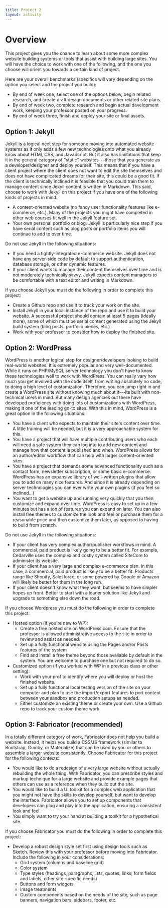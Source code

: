 ```yaml
---
title: Project 2
layout: activity
---
```

# Overview

This project gives you the chance to learn about some more complex website building systems or tools that assist with building large sites.
You will have the choice to work with one of the following, and the one you choose will orient you towards a certain kind of project.

Here are your overall benchmarks (specifics will vary depending on the option you select and the project you build):

* By end of week one, select one of the options below, begin related research, and create draft design documents or other related site plans.
* By end of week two, complete research and begin actual development work, keeping your professor posted on your progress.
* By end of week three, finish and deploy your site or final assets.

## Option 1: Jekyll

Jekyll is a logical next step for someone moving into automated website systems as it only adds a few new technologies onto what you already know about HTMl, CSS, and JavaScript. But it also has limitations that keep it in the general category of "static" websites---those that you generate as a developer/designer and deploy yourself.
This means that if you have a client project where the client does not want to edit the site themselves and does not have complicated dreams for their site, this could be a good fit. If the client is technically inclined it is feasible that you could train them to manage content since Jekyll content is written in Markdown. This said, choose to work with Jekyll on this project if you have one of the following kinds of projects in mind:

* A content-oriented website (no fancy user functionality features like e-commerce, etc.). Many of the projects you might have completed in other web courses fit well in the Jekyll feature set.
* Your own personal portfolio or blog. Jekyll is particularly nice step if you have serial content such as blog posts or portfolio items you will continue to add to over time.

Do not use Jekyll in the following situations:

* If you need a tightly-integrated e-commerce website. Jekyll does not have any server-side code by default to support authentication, database storage, or other dynamic features.
* If your client wants to manage their content themselves over time and is not moderately technically savvy. Jekyll expects content managers to be comfortable with a text editor and writing in Markdown.

If you choose Jekyll you must do the following in order to complete this project:

* Create a Github repo and use it to track your work on the site.
* Install Jekyll in your local instance of the repo and use it to build your website. A successful project should contain at least 5 pages (ideally more), some of which must be serial content generated using the Jekyll build system (blog posts, portfolio pieces, etc.)
* Work with your professor to consider how to deploy the finished site.

## Option 2: WordPress

WordPress is another logical step for designer/developers looking to build real-world websites. It is extremely popular and very well-documented. While it runs on PHP/MySQL server technology you don't have to know these technologies well to work with WordPress. You can really vary how much you get involved with the code itself, from writing absolutely no code, to doing a high level of customization. Therefore, you can jump right in and create a WordPress site without knowing much about it---its built with non-technical users in mind. But many design agencies out there have developed proficiency with doing lots of customizations with WordPress, making it one of the leading go-to sites. With this in mind, WordPress is a great option in the following situations:

* You have a client who expects to maintain their site's content over time. A little training will be needed, but it is a very approachable system for this.
* You have a project that will have multiple contributing users who each will need a safe system they can log into to add new content and manage how that content is published and when. WordPress allows for an author/editor workflow that can help with larger content-oriented sites.
* You have a project that demands some advanced functionality such as a contact form, newsletter subscription, or some basic e-commerce. WordPress has an expansive library of well-written plugins that allow you to add on many nice features. And since it is already depending on server technologies you can ever write your own plugins (if you feel so inclined...)
* You want to get a website up and running very quickly that you then customize and expand over time. WordPress is easy to set up in a few minutes but has a ton of features you can expand on later. You can also install free themes to customize the look and feel or purchase them for a reasonable price and then customize them later, as opposed to having to build from scratch.

Do not use Jekyll in the following situations:

* If your client has very complex author/publisher workflows in mind. A commercial, paid product is likely going to be a better fit. For example, Cedarville uses the complex and costly system called SiteCore to administer its website.
* If your client has a very large and complex e-commerce plan. In this case, a commercial, paid product is likely to be a better fit. Products range like Shopify, Salesforce, or some powered by Google or Amazon will likely be better for them in the long run.
* If your client doesn't know what they want, but seems to have simpler hopes up front. Better to start with a leaner solution like Jekyll and upgrade to something else down the road.

If you choose Wordpress you must do the following in order to complete this project:

* Hosted option (if you're new to WP):
  * Create a free hosted site on WordPress.com. Ensure that the professor is allowed administrative access to the site in order to review and assist as needed.
  * Set up a fully functional website using the Pages and/or Posts features of the system
  * Find and install a free theme beyond those available by default in the system. You are welcome to purchase one but not required to do so.
* Customized option (if you worked with WP in a previous class or other setting):
  * Work with your prof to identify where you will deploy or host the finished website.
  * Set up a fully functional local testing version of the site on your computer and plan to use the import/export features to port content between your sandbox and production setups as needed.
  * Either customize an existing theme or create your own. Use a Github repo to track your custom theme work.

## Option 3: Fabricator (recommended)

In a totally different category of work, Fabricator does not help you build a website. Instead, it helps you build a CSS/JS framework (similar to Bootstrap, Gumby, or Materialize) that can be used by you or others to assemble a larger website consistently. Choose Fabricator for this project for the following contexts:

* You would like to do a redesign of a very large website without actually rebuilding the whole thing. With Fabricator, you can prescribe styles and markup technique for a large website and provide example pages that others can use as a reference when they build out the site.
* You would like to build a UI toolkit for a complex web application that you might not have the skills to develop yourself, but want to develop the interface. Fabricator allows you to set up components that developers can plug and play into the application, ensuring a consistent look and feel.
* You simply want to try your hand at building a toolkit for a hypothetical site.

If you choose Fabricator you must do the following in order to complete this project:

* Develop a robust design style set first using design tools such as Sketch. Review this with your professor before moving into Fabricator. Include the following in your considerations:
  * Grid system (columns and baseline grid)
  * Color system
  * Type styles (headings, paragraphs, lists, quotes, links, form fields and labels, other site-specific needs)
  * Buttons and form widgets
  * Image treatments
  * Custom components based on the needs of the site, such as page banners, navigation bars, sidebars, footer, etc.
